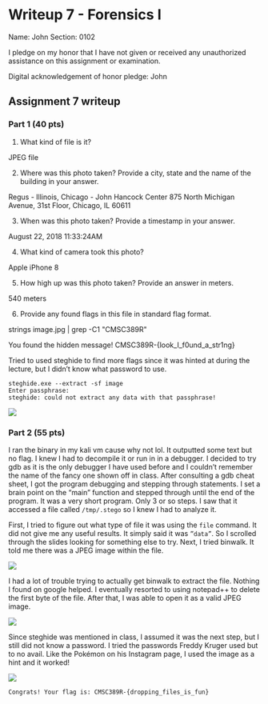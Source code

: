 Writeup 7 - Forensics I
======

Name: John
Section: 0102

I pledge on my honor that I have not given or received any unauthorized assistance on this assignment or examination.

Digital acknowledgement of honor pledge: John

## Assignment 7 writeup

### Part 1 (40 pts)

1.	What kind of file is it?

JPEG file 

2.	Where was this photo taken? Provide a city, state and the name of the building in your answer.

Regus - Illinois, Chicago - John Hancock Center
875 North Michigan Avenue, 31st Floor, Chicago, IL 60611

3.	When was this photo taken? Provide a timestamp in your answer.

August 22, 2018   11:33:24AM

4.	What kind of camera took this photo?

Apple iPhone 8

5.	How high up was this photo taken? Provide an answer in meters.

540 meters

6.	Provide any found flags in this file in standard flag format.

strings image.jpg | grep -C1 "CMSC389R"

You found the hidden message! CMSC389R-{look_I_f0und_a_str1ng}


Tried to used steghide to find more flags since it was hinted at during the lecture, but I didn’t know what password to use.
```
steghide.exe --extract -sf image
Enter passphrase:
steghide: could not extract any data with that passphrase!
```

![](https://i.imgur.com/FcDsZ4z.png)


### Part 2 (55 pts)

I ran the binary in my kali vm cause why not lol. It outputted some text but no flag. I knew I had to decompile it or run in in a debugger. I decided to try gdb as it is the only debugger I have used before and I couldn’t remember the name of the fancy one shown off in class. After consulting a gdb cheat sheet, I got the program debugging and stepping through statements. I set a brain point on the “main” function and stepped through until the end of the program. It was a very short program. Only 3 or so steps. I saw that it accessed a file called ```/tmp/.stego``` so I knew I had to analyze it.

First, I tried to figure out what type of file it was using the ```file``` command. It did not give me any useful results. It simply said it was ```”data”```. So I scrolled through the slides looking for something else to try. Next, I tried binwalk. It told me there was a JPEG image within the file. 

![](https://i.imgur.com/okPerFU.png)

I had a lot of trouble trying to actually get binwalk to extract the file. Nothing I found on google helped. I eventually resorted to using notepad++ to delete the first byte of the file. After that, I was able to open it as a valid JPEG image.

![](https://i.imgur.com/d36egVZ.jpg)

Since steghide was mentioned in class, I assumed it was the next step, but I still did not know a password. I tried the passwords Freddy Kruger used but to no avail. Like the Pokémon on his Instagram page, I used the image as a hint and it worked!

![]( https://i.imgur.com/AWsX7Bk.png)

```Congrats! Your flag is: CMSC389R-{dropping_files_is_fun}```



